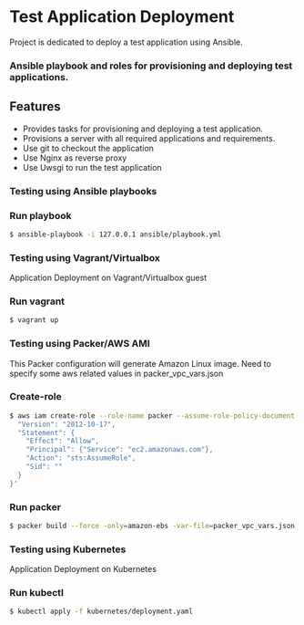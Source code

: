 # **Test Application Deployment**

Project is dedicated to deploy a test application using Ansible.


### Ansible playbook and roles for provisioning and deploying test applications.

## Features

  * Provides tasks for provisioning and deploying a test application.
  * Provisions a server with all required applications and requirements.
  * Use git to checkout the application
  * Use Nginx as reverse proxy
  * Use Uwsgi to run the test application


### **Testing using Ansible playbooks**

### Run playbook
```bash
$ ansible-playbook -i 127.0.0.1 ansible/playbook.yml
```


### **Testing using Vagrant/Virtualbox**

Application Deployment on Vagrant/Virtualbox guest

### Run vagrant
```bash
$ vagrant up
```


### **Testing using Packer/AWS AMI**

This Packer configuration will generate Amazon Linux image.
Need to specify some aws related values in packer_vpc_vars.json

### Create-role
```bash
$ aws iam create-role --role-name packer --assume-role-policy-document '{
  "Version": "2012-10-17",
  "Statement": {
    "Effect": "Allow",
    "Principal": {"Service": "ec2.amazonaws.com"},
    "Action": "sts:AssumeRole",
    "Sid": ""
  }
}'
```

### Run packer
```bash
$ packer build --force -only=amazon-ebs -var-file=packer_vpc_vars.json packer_ubuntu_1604.json
```


### **Testing using Kubernetes**

Application Deployment on Kubernetes

### Run kubectl
```bash
$ kubectl apply -f kubernetes/deployment.yaml
```
